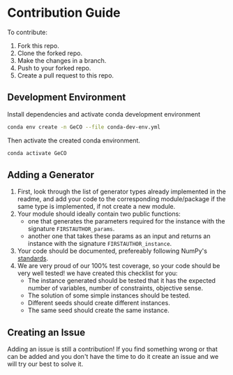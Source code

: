 # Contribution Guide
To contribute: 
   1. Fork this repo.
   2. Clone the forked repo.
   3. Make the changes in a branch.
   4. Push to your forked repo.
   5. Create a pull request to this repo. 

## Development Environment
Install dependencies and activate conda development environment
```bash
conda env create -n GeCO --file conda-dev-env.yml
```
Then activate the created conda environment.
```bash
conda activate GeCO
```

## Adding a Generator
1. First, look through the list of generator types already implemented in the readme, and add your code to the corresponding module/package if the same type 
is implemented, if not create a new module.
2. Your module should ideally contain two public functions:
    * one that generates the parameters required for the instance with the signature `FIRSTAUTHOR_params`. 
    * another one that takes these params as an input and returns an instance with the signature `FIRSTAUTHOR_instance`.
3. Your code should be documented, prefereably following NumPy's [standards](https://numpydoc.readthedocs.io/en/latest/format.html#docstring-standard).
4. We are very proud of our 100% test coverage, so your code should be very well tested! we have created this checklist for you:
   - The instance generated should be tested that it has the expected number of variables, number of constraints, objective sense. 
   - The solution of some simple instances should be tested.
   - Different seeds should create different instances.
   - The same seed should create the same instance.

## Creating an Issue
Adding an issue is still a contribution! If you find something wrong or that can be added and you don't have the time to do it 
create an issue and we will try our best to solve it. 
